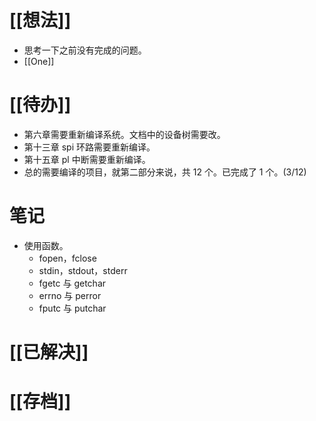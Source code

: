 # [[想法]]
- 思考一下之前没有完成的问题。
- [[One]]

# [[待办]]
- 第六章需要重新编译系统。文档中的设备树需要改。
- 第十三章 spi 环路需要重新编译。
- 第十五章 pl 中断需要重新编译。
- 总的需要编译的项目，就第二部分来说，共 12 个。已完成了 1 个。(3/12)

# 笔记
- 使用函数。
	- fopen，fclose
	- stdin，stdout，stderr
	- fgetc 与 getchar
	- errno 与 perror
	- fputc 与 putchar

# [[已解决]]

# [[存档]]